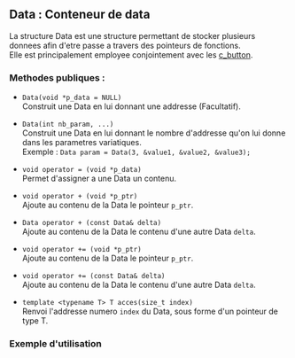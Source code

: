 ## Data : Conteneur de data
La structure Data est une structure permettant de stocker plusieurs donnees afin d'etre passe a travers des pointeurs de fonctions.  
Elle est principalement employee conjointement avec les [c_button](.readme/button.mb).  

### Methodes publiques :
- `Data(void *p_data = NULL)`  
	Construit une Data en lui donnant une addresse (Facultatif).


- `Data(int nb_param, ...)`  
	Construit une Data en lui donnant le nombre d'addresse qu'on lui donne dans les parametres variatiques.  
	Exemple : `Data param = Data(3, &value1, &value2, &value3);`


- `void operator = (void *p_data)`  
	Permet d'assigner a une Data un contenu.

- `void operator + (void *p_ptr)`  
	Ajoute au contenu de la Data le pointeur `p_ptr`.


- `Data operator + (const Data& delta)`  
	Ajoute au contenu de la Data le contenu d'une autre Data `delta`.


- `void operator += (void *p_ptr)`  
	Ajoute au contenu de la Data le pointeur `p_ptr`.


- `void operator += (const Data& delta)`  
	Ajoute au contenu de la Data le contenu d'une autre Data `delta`.


- `template <typename T> T acces(size_t index)`  
	Renvoi l'addresse numero `index` du Data, sous forme d'un pointeur de type T.


### Exemple d'utilisation
